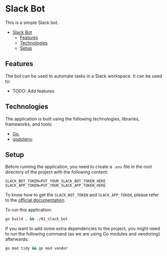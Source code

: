 # Slack Bot

This is a simple Slack bot.

- [Slack Bot](#slack-bot)
  - [Features](#features)
  - [Technologies](#technologies)
  - [Setup](#setup)

## Features

The bot can be used to automate tasks in a Slack workspace. It can be used to:

- TODO: Add features

## Technologies

The application is built using the following technologies, libraries, frameworks, and tools:

- [Go](https://golang.org/),
- [godotenv](github.com/joho/godotenv).

## Setup

Before running the application, you need to create a `.env` file in the root directory of the project with the following content:

```env
SLACK_BOT_TOKEN=PUT_YOUR_SLACK_BOT_TOKEN_HERE
SLACK_APP_TOKEN=PUT_YOUR_SLACK_APP_TOKEN_HERE
```

To know how to get the `SLACK_BOT_TOKEN` and `SLACK_APP_TOKEN`, please refer to the [official documentation](https://api.slack.com/start/quickstart).

To run this application:

```bash
go build . && ./01_slack_bot
```

If you want to add some extra dependencies to the project, you might need to run the following command (as we are using Go modules and vendoring) afterwards:

```bash
go mod tidy && go mod vendor
```
